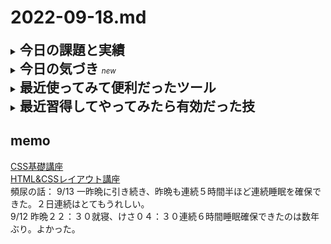 # 2022-09-18.md
<details>
<summary><h2 style="display:inline">今日の課題と実績</h2></summary>
 <h3>やりたいこと/やったこと</h3>
 <ol>
  <li>Next.jsチュートリアルを演習</li>
   <br>
   <p>今日は主にプロジェクトの自動生成からindex.jsの書き換えとCSSの当て方について学びました。<br>
    詳しいソースコードなどは<a href="https://github.com/yuasys/nextjs-blog.git">このリポジトリ</a>を参照してください。</p>
  </ol>
 <li>今日は早速 <b>Next＋Vite</b>について、実際に手を動かして検証してみたいと思います。
</details>

<details>
 <summary><h2 style="display:inline">今日の気づき&nbsp;</h2><small><i>new</i></small></summary>
 <ul>
  <li>なぜNext.jsなどReact系の流行が著しいのか、今日は実際にやってみてその理由が少しわかりました。</li>
 
 </ul>
 </details>
 

<details>
  <summary><h2 style="display:inline">最近使ってみて便利だったツール</h2></summary>
  <ul>
   <li>オンラインツール：<a href="https://favicon-generator.mintsu-dev.com/">ファビコンジェネレータ</a>で任意の画像をfaviconに変換</li>
   <li>オンラインツール：<a href="https://placehold.jp/">プレスホルダー</a>で任意サイズのダミー画像を生成</li>
  </ul>
</details>

 <details>
  <summary><h2 style="display:inline"?>最近習得してやってみたら有効だった技</h2></summary>
 
  <ul>
   <li>Vscodeエディタでlorem20とするとワード数２０のダミー段落が得られる。</li>
   <li>画面のキャッシュデータの削除／更新</li>
   <div><img src="../../images/fig22-09-07_1.png" style="width:640px;"></div>
  </ul>
</details>


## memo
[CSS基礎講座](https://youtube.com/playlist?list=PLwM1-TnN_NN5jWN09yjtxWng2XZa88ate)  
[HTML&CSSレイアウト講座](https://youtube.com/playlist?list=PLwM1-TnN_NN5x6_-OTH9BFVgbYg_l7oEN)  
頻尿の話：
  9/13 一昨晩に引き続き、昨晩も連続５時間半ほど連続睡眠を確保できた。２日連続はとてもうれしい。  
  9/12 昨晩２２：３０就寝、けさ０４：３０連続６時間睡眠確保できたのは数年ぶり。よかった。

